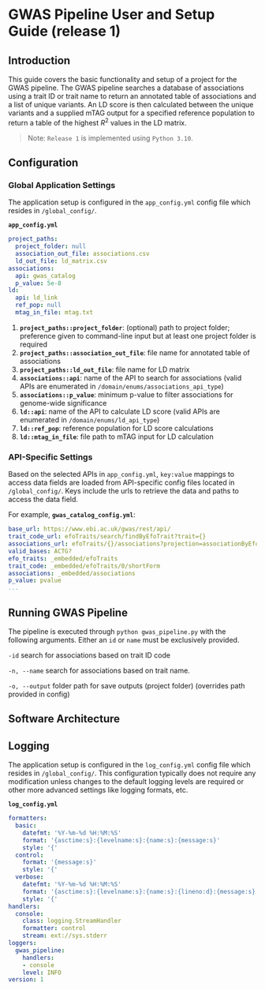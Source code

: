 # GWAS Pipeline User and Setup Guide (release 1)

## Introduction

This guide covers the basic functionality and setup of a project for the GWAS pipeline. The GWAS pipeline searches a database of associations using a trait ID or trait name to return an annotated table of associations and a list of unique variants. An LD score is then calculated between the unique variants and a supplied mTAG output for a specified reference population to return a table of the highest $R^2$ values in the LD matrix.

> Note: `Release 1` is implemented using `Python 3.10`.

## Configuration

### Global Application Settings

The application setup is configured in the `app_config.yml` config file which resides in `/global_config/`. 

**`app_config.yml`**

```yaml
project_paths: 
  project_folder: null
  association_out_file: associations.csv
  ld_out_file: ld_matrix.csv
associations:
  api: gwas_catalog
  p_value: 5e-8
ld:
  api: ld_link
  ref_pop: null
  mtag_in_file: mtag.txt
```

1. **`project_paths::project_folder`**: (optional) path to project folder; preference given to command-line input but at least one project folder is required
2. **`project_paths::association_out_file`**: file name for annotated table of associations
3. **`project_paths::ld_out_file`**: file name for LD matrix
4. **`associations::api`**: name of the API to search for associations (valid APIs are enumerated in `/domain/enums/associations_api_type`)
5. **`associations::p_value`**: minimum p-value to filter associations for genome-wide significance
6. **`ld::api`**: name of the API to calculate LD score (valid APIs are enumerated in `/domain/enums/ld_api_type`)
7. **`ld::ref_pop`**: reference population for LD score calculations
8. **`ld::mtag_in_file`**: file path to mTAG input for LD calculation

### API-Specific Settings

Based on the selected APIs in `app_config.yml`,  `key:value` mappings to access data fields are loaded from API-specific config files located in `/global_config/`. Keys include the urls to retrieve the data and paths to access the data field.

For example, **`gwas_catalog_config.yml`**:

```yaml
base_url: https://www.ebi.ac.uk/gwas/rest/api/
trait_code_url: efoTraits/search/findByEfoTrait?trait={}
associations_url: efoTraits/{}/associations?projection=associationByEfoTrait
valid_bases: ACTG?
efo_traits: _embedded/efoTraits
trait_code: _embedded/efoTraits/0/shortForm
associations: _embedded/associations
p_value: pvalue
...
```

## Running GWAS Pipeline

The pipeline is executed through `python gwas_pipeline.py` with the following arguments. Either an  `id` or `name` must be exclusively provided. 

`-id`						search for associations based on trait ID code

`-n, --name`		search for associations based on trait name.

`-o, --output`	folder path for save outputs (project folder) (overrides path provided in config)

## Software Architecture



## Logging

The application setup is configured in the `log_config.yml` config file which resides in `/global_config/`.  This configuration typically does not require any modification unless changes to the default logging levels are required or other more advanced settings like logging formats, etc.

**`log_config.yml`**

```yaml
formatters:
  basic:
    datefmt: '%Y-%m-%d %H:%M:%S'
    format: '{asctime:s}:{levelname:s}:{name:s}:{message:s}'
    style: '{'
  control:
    format: '{message:s}'
    style: '{'
  verbose:
    datefmt: '%Y-%m-%d %H:%M:%S'
    format: '{asctime:s}:{levelname:s}:{name:s}:{lineno:d}:{message:s}'
    style: '{'
handlers:
  console:
    class: logging.StreamHandler
    formatter: control
    stream: ext://sys.stderr
loggers:
  gwas_pipeline:
    handlers:
    - console
    level: INFO
version: 1
```
